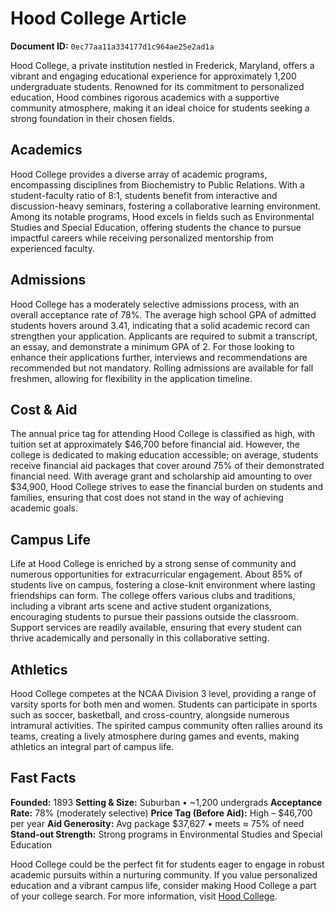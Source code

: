 # Hood College Article

**Document ID:** `0ec77aa11a334177d1c964ae25e2ad1a`

Hood College, a private institution nestled in Frederick, Maryland, offers a vibrant and engaging educational experience for approximately 1,200 undergraduate students. Renowned for its commitment to personalized education, Hood combines rigorous academics with a supportive community atmosphere, making it an ideal choice for students seeking a strong foundation in their chosen fields.

## Academics
Hood College provides a diverse array of academic programs, encompassing disciplines from Biochemistry to Public Relations. With a student-faculty ratio of 8:1, students benefit from interactive and discussion-heavy seminars, fostering a collaborative learning environment. Among its notable programs, Hood excels in fields such as Environmental Studies and Special Education, offering students the chance to pursue impactful careers while receiving personalized mentorship from experienced faculty.

## Admissions
Hood College has a moderately selective admissions process, with an overall acceptance rate of 78%. The average high school GPA of admitted students hovers around 3.41, indicating that a solid academic record can strengthen your application. Applicants are required to submit a transcript, an essay, and demonstrate a minimum GPA of 2. For those looking to enhance their applications further, interviews and recommendations are recommended but not mandatory. Rolling admissions are available for fall freshmen, allowing for flexibility in the application timeline.

## Cost & Aid
The annual price tag for attending Hood College is classified as high, with tuition set at approximately $46,700 before financial aid. However, the college is dedicated to making education accessible; on average, students receive financial aid packages that cover around 75% of their demonstrated financial need. With average grant and scholarship aid amounting to over $34,900, Hood College strives to ease the financial burden on students and families, ensuring that cost does not stand in the way of achieving academic goals.

## Campus Life
Life at Hood College is enriched by a strong sense of community and numerous opportunities for extracurricular engagement. About 85% of students live on campus, fostering a close-knit environment where lasting friendships can form. The college offers various clubs and traditions, including a vibrant arts scene and active student organizations, encouraging students to pursue their passions outside the classroom. Support services are readily available, ensuring that every student can thrive academically and personally in this collaborative setting.

## Athletics
Hood College competes at the NCAA Division 3 level, providing a range of varsity sports for both men and women. Students can participate in sports such as soccer, basketball, and cross-country, alongside numerous intramural activities. The spirited campus community often rallies around its teams, creating a lively atmosphere during games and events, making athletics an integral part of campus life.

## Fast Facts
**Founded:** 1893
**Setting & Size:** Suburban • ~1,200 undergrads
**Acceptance Rate:** 78% (moderately selective)
**Price Tag (Before Aid):** High – $46,700 per year
**Aid Generosity:** Avg package $37,627 • meets ≈ 75% of need
**Stand-out Strength:** Strong programs in Environmental Studies and Special Education

Hood College could be the perfect fit for students eager to engage in robust academic pursuits within a nurturing community. If you value personalized education and a vibrant campus life, consider making Hood College a part of your college search. For more information, visit [Hood College](https://www.petersons.com/college-search/hood-college-000_10003274.aspx).
